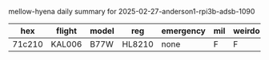 mellow-hyena daily summary for 2025-02-27-anderson1-rpi3b-adsb-1090

|hex|flight|model|reg|emergency|mil|weirdo|
|--|--|--|--|--|--|--|
|71c210|KAL006|B77W|HL8210|none|F|F|
